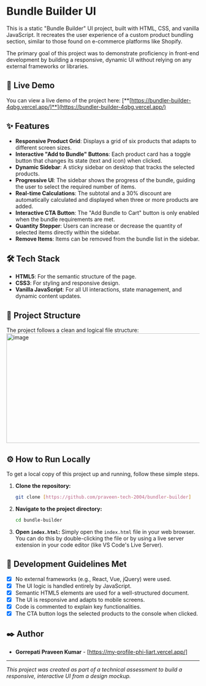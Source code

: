 # Bundle Builder UI

This is a static "Bundle Builder" UI project, built with HTML, CSS, and vanilla JavaScript. It recreates the user experience of a custom product bundling section, similar to those found on e-commerce platforms like Shopify.

The primary goal of this project was to demonstrate proficiency in front-end development by building a responsive, dynamic UI without relying on any external frameworks or libraries.

## 🚀 Live Demo

You can view a live demo of the project here:
[**[https://bundler-builder-4qbg.vercel.app/]**](https://bundler-builder-4qbg.vercel.app/)

## ✨ Features

- **Responsive Product Grid**: Displays a grid of six products that adapts to different screen sizes.
- **Interactive "Add to Bundle" Buttons**: Each product card has a toggle button that changes its state (text and icon) when clicked.
- **Dynamic Sidebar**: A sticky sidebar on desktop that tracks the selected products.
- **Progressive UI**: The sidebar shows the progress of the bundle, guiding the user to select the required number of items.
- **Real-time Calculations**: The subtotal and a 30% discount are automatically calculated and displayed when three or more products are added.
- **Interactive CTA Button**: The "Add Bundle to Cart" button is only enabled when the bundle requirements are met.
- **Quantity Stepper**: Users can increase or decrease the quantity of selected items directly within the sidebar.
- **Remove Items**: Items can be removed from the bundle list in the sidebar.

## 🛠️ Tech Stack

- **HTML5**: For the semantic structure of the page.
- **CSS3**: For styling and responsive design.
- **Vanilla JavaScript**: For all UI interactions, state management, and dynamic content updates.

## 📂 Project Structure

The project follows a clean and logical file structure:
<img width="652" height="286" alt="image" src="https://github.com/user-attachments/assets/09fa4689-bb6b-4128-9af0-1d750c9a7f9e" />
## ⚙️ How to Run Locally

To get a local copy of this project up and running, follow these simple steps.

1.  **Clone the repository:**
    ```bash
    git clone [https://github.com/praveen-tech-2004/bundler-builder]
    ```

2.  **Navigate to the project directory:**
    ```bash
    cd bundle-builder
    ```

3.  **Open `index.html`:**
    Simply open the `index.html` file in your web browser. You can do this by double-clicking the file or by using a live server extension in your code editor (like VS Code's Live Server).

## 📝 Development Guidelines Met

-   [x] No external frameworks (e.g., React, Vue, jQuery) were used.
-   [x] The UI logic is handled entirely by JavaScript.
-   [x] Semantic HTML5 elements are used for a well-structured document.
-   [x] The UI is responsive and adapts to mobile screens.
-   [x] Code is commented to explain key functionalities.
-   [x] The CTA button logs the selected products to the console when clicked.

## ✒️ Author

-   **Gorrepati Praveen Kumar** - [https://my-profile-phi-liart.vercel.app/]

---
_This project was created as part of a technical assessment to build a responsive, interactive UI from a design mockup._
